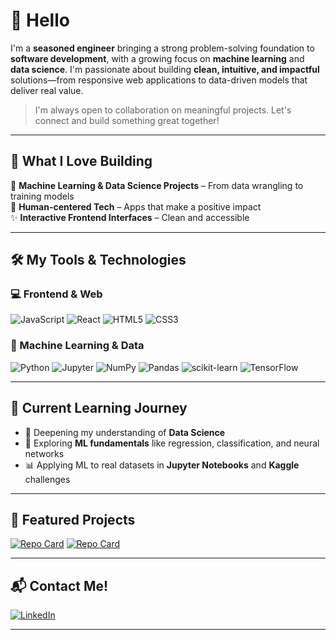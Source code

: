 # 👋 Hello

I'm a **seasoned engineer** bringing a strong problem-solving foundation to **software development**, with a growing focus on **machine learning** and **data science**. I'm passionate about building **clean, intuitive, and impactful** solutions—from responsive web applications to data-driven models that deliver real value.

> I'm always open to collaboration on meaningful projects. Let's connect and build something great together!

---

## 💼 What I Love Building

🧠 **Machine Learning & Data Science Projects** – From data wrangling to training models  
🎯 **Human-centered Tech** – Apps that make a positive impact <br>
✨ **Interactive Frontend Interfaces** – Clean and accessible 

---

## 🛠️ My Tools & Technologies

### 💻 Frontend & Web
![JavaScript](https://img.shields.io/badge/javascript-%23323330.svg?style=for-the-badge&logo=javascript&logoColor=%23F7DF1E)
![React](https://img.shields.io/badge/react-%2320232a.svg?style=for-the-badge&logo=react&logoColor=%2361DAFB)
![HTML5](https://img.shields.io/badge/html5-%23E34F26.svg?style=for-the-badge&logo=html5&logoColor=white)
![CSS3](https://img.shields.io/badge/css3-%231572B6.svg?style=for-the-badge&logo=css3&logoColor=white)

### 🧠 Machine Learning & Data
![Python](https://img.shields.io/badge/python-3670A0?style=for-the-badge&logo=python&logoColor=ffdd54)
![Jupyter](https://img.shields.io/badge/Jupyter-%23F37626.svg?style=for-the-badge&logo=Jupyter&logoColor=white)
![NumPy](https://img.shields.io/badge/numpy-%23013243.svg?style=for-the-badge&logo=numpy&logoColor=white)
![Pandas](https://img.shields.io/badge/pandas-%23150458.svg?style=for-the-badge&logo=pandas&logoColor=white)
![scikit-learn](https://img.shields.io/badge/scikit--learn-%23F7931E.svg?style=for-the-badge&logo=scikit-learn&logoColor=white)
![TensorFlow](https://img.shields.io/badge/TensorFlow-%23FF6F00.svg?style=for-the-badge&logo=tensorflow&logoColor=white)

---

## 🚀 Current Learning Journey

- 🌱 Deepening my understanding of **Data Science**
- 🤖 Exploring **ML fundamentals** like regression, classification, and neural networks
- 📊 Applying ML to real datasets in **Jupyter Notebooks** and **Kaggle** challenges

---

## 🧩 Featured Projects

[![Repo Card](https://github-readme-stats.vercel.app/api/pin/?username=asahedev&repo=tumor-diagnostics-classification&theme=light)](https://github.com/asahedev/tumor-diagnostics-classification)
[![Repo Card](https://github-readme-stats.vercel.app/api/pin/?username=asahedev&repo=customer-churn-prediction&theme=light)](https://github.com/asahedev/customer-churn-prediction)
 


<!--
---   

## My Most Used Programming Languages

![Top Langs](https://github-readme-stats.vercel.app/api/top-langs/?username=asahedev&layout=compact)
![](https://raw.githubusercontent.com/asahedev/github-profile-summary-cards/master/profile-summary-card-output/default/2-most-commit-language.svg)

## 🧩 Featured Projects *(Coming Soon)*


### Personal Portfolio – A minimalist showcase of my work  
### JavaScript Quiz App – Fun, fast, interactive  
### Python Memory Game – A simple brain teaser  
### ML Classification Model – Predicting flower species with Scikit-learn
-->

---

## 📬 Contact Me!

[
![LinkedIn](https://img.shields.io/badge/linkedin-%230077B5.svg?style=for-the-badge&logo=linkedin&logoColor=white)
](https://www.linkedin.com/in/asa-hellstrand)

---

<!--
**asahedev/asahedev** is a ✨ _special_ ✨ repository because its `README.md` (this file) appears on your GitHub profile.
-->

